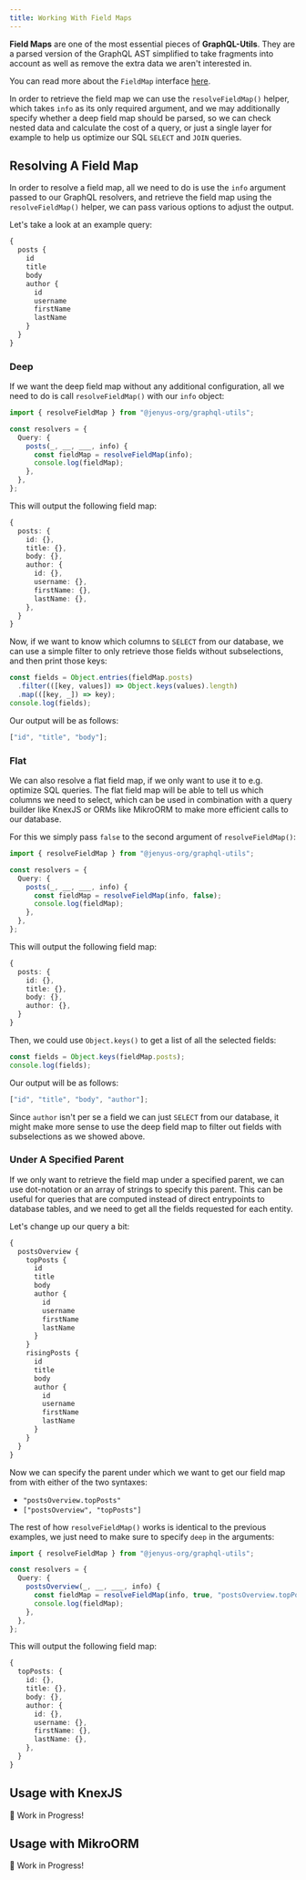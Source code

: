 ```yaml
---
title: Working With Field Maps
---
```


**Field Maps** are one of the most essential pieces of **GraphQL-Utils**. They are a parsed version of the GraphQL AST simplified to take fragments into account as well as remove the extra data we aren't interested in.

You can read more about the `FieldMap` interface [here](../reference/interfaces.md#fieldmap).

In order to retrieve the field map we can use the `resolveFieldMap()` helper, which takes `info` as its only required argument, and we may additionally specify whether a deep field map should be parsed, so we can check nested data and calculate the cost of a query, or just a single layer for example to help us optimize our SQL `SELECT` and `JOIN` queries.

## Resolving A Field Map

In order to resolve a field map, all we need to do is use the `info` argument passed to our GraphQL resolvers, and retrieve the field map using the `resolveFieldMap()` helper, we can pass various options to adjust the output.

Let's take a look at an example query:

```graphql
{
  posts {
    id
    title
    body
    author {
      id
      username
      firstName
      lastName
    }
  }
}
```

### Deep

If we want the deep field map without any additional configuration, all we need to do is call `resolveFieldMap()` with our `info` object:

```ts
import { resolveFieldMap } from "@jenyus-org/graphql-utils";

const resolvers = {
  Query: {
    posts(_, __, ___, info) {
      const fieldMap = resolveFieldMap(info);
      console.log(fieldMap);
    },
  },
};
```

This will output the following field map:

```ts
{
  posts: {
    id: {},
    title: {},
    body: {},
    author: {
      id: {},
      username: {},
      firstName: {},
      lastName: {},
    },
  }
}
```

Now, if we want to know which columns to `SELECT` from our database, we can use a simple filter to only retrieve those fields without subselections, and then print those keys:

```ts
const fields = Object.entries(fieldMap.posts)
  .filter(([key, values]) => Object.keys(values).length)
  .map(([key, _]) => key);
console.log(fields);
```

Our output will be as follows:

```ts
["id", "title", "body"];
```

### Flat

We can also resolve a flat field map, if we only want to use it to e.g. optimize SQL queries. The flat field map will be able to tell us which columns we need to select, which can be used in combination with a query builder like KnexJS or ORMs like MikroORM to make more efficient calls to our database.

For this we simply pass `false` to the second argument of `resolveFieldMap()`:

```ts
import { resolveFieldMap } from "@jenyus-org/graphql-utils";

const resolvers = {
  Query: {
    posts(_, __, ___, info) {
      const fieldMap = resolveFieldMap(info, false);
      console.log(fieldMap);
    },
  },
};
```

This will output the following field map:

```ts
{
  posts: {
    id: {},
    title: {},
    body: {},
    author: {},
  }
}
```

Then, we could use `Object.keys()` to get a list of all the selected fields:

```ts
const fields = Object.keys(fieldMap.posts);
console.log(fields);
```

Our output will be as follows:

```ts
["id", "title", "body", "author"];
```

Since `author` isn't per se a field we can just `SELECT` from our database, it might make more sense to use the deep field map to filter out fields with subselections as we showed above.

### Under A Specified Parent

If we only want to retrieve the field map under a specified parent, we can use dot-notation or an array of strings to specify this parent. This can be useful for queries that are computed instead of direct entrypoints to database tables, and we need to get all the fields requested for each entity.

Let's change up our query a bit:

```graphql
{
  postsOverview {
    topPosts {
      id
      title
      body
      author {
        id
        username
        firstName
        lastName
      }
    }
    risingPosts {
      id
      title
      body
      author {
        id
        username
        firstName
        lastName
      }
    }
  }
}
```

Now we can specify the parent under which we want to get our field map from with either of the two syntaxes:

- `"postsOverview.topPosts"`
- `["postsOverview", "topPosts"]`

The rest of how `resolveFieldMap()` works is identical to the previous examples, we just need to make sure to specify `deep` in the arguments:

```ts
import { resolveFieldMap } from "@jenyus-org/graphql-utils";

const resolvers = {
  Query: {
    postsOverview(_, __, ___, info) {
      const fieldMap = resolveFieldMap(info, true, "postsOverview.topPosts");
      console.log(fieldMap);
    },
  },
};
```

This will output the following field map:

```ts
{
  topPosts: {
    id: {},
    title: {},
    body: {},
    author: {
      id: {},
      username: {},
      firstName: {},
      lastName: {},
    },
  }
}
```

## Usage with KnexJS

🚧 Work in Progress!

## Usage with MikroORM

🚧 Work in Progress!
